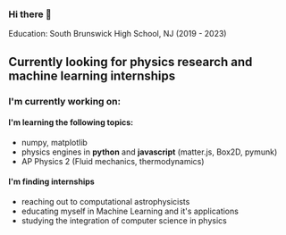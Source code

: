 ### Hi there 👋

Education: South Brunswick High School, NJ (2019 - 2023)


## Currently looking for physics research and machine learning internships

### I'm currently working on:

#### I'm learning the following topics:
* numpy, matplotlib
* physics engines in __python__ and __javascript__ (matter.js, Box2D, pymunk)
* AP Physics 2 (Fluid mechanics, thermodynamics)

#### I'm finding internships
* reaching out to computational astrophysicists
* educating myself in Machine Learning and it's applications
* studying the integration of computer science in physics


